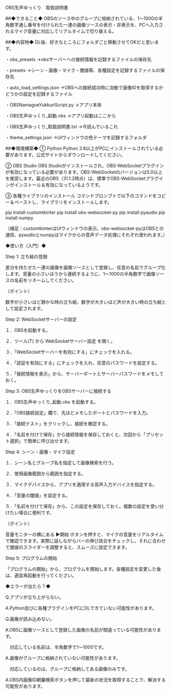 OBS生声ゆっくり　取扱説明書

##◆できること◆
OBSのソース中のグループに格納されている、1～1000の半角数字通し番号を付けられた一連の画像ソースの表示・非表示を、PCへ入力されるマイク音量に対応してリアルタイムで切り替える。

##◆内容物◆
DL後、好きなところにフォルダごと移動させてOKだと思います。

・obs_presets
→obsサーバーへの接続情報を記録するファイルの保存先

・presets
→シーン・画像・マイク・閾値等、各種設定を記録するファイルの保存先

・auto_load_settings.json
→OBSへの接続成功時に自動で画像IDを取得するかどうかの設定を記録するファイル

・OBSNamagoeYukkuriScript.py
→アプリ本体

・OBS生声ゆっくり_起動.vbs
→アプリ起動はここから

・OBS生声ゆっくり_取扱説明書.txt
→今読んでいるこれ

・theme_settings.json
→UIウィンドウの色テーマを記録するフォルダ

##◆環境構築◆
① Python
Python 3.8以上がPCにインストールされている必要があります。公式サイトからダウンロードしてください。

② OBS Studio
OBS Studioがインストールされ、OBS-WebSocketプラグインが有効になっている必要があります。OBS-WebSocketのバージョンは5.0以上を推奨します。最近のOBS（31.1.2時点）は、標準でOBS-WebSocketプラグインがインストール＆有効になっているようです。

③ 各種ライブラリのインストール
コマンドプロンプトで以下のコマンドをコピー＆ペーストし、ライブラリをインストールします。

pip install customtkinter
pip install obs-websocket-py
pip install pyaudio
pip install numpy

（補足：customtkinterはUIウィンドウの表示、obs-websocket-pyはOBSとの通信、pyaudioとnumpyはマイクからの音声データ処理にそれぞれ使われます。）

◆使い方（入門）◆

Step 1: 立ち絵の登録

差分を持たせた一連の画像を画像ソースとして登録し、任意の名前でグループ化します。音量の小さいほうから連続するように、1～1000の半角数字で画像ソースの名前をリネームしてください。

〔ポイント〕

数字が小さいほど静かな時の立ち絵、数字が大きいほど声が大きい時の立ち絵として設定されます。



Step 2: WebSocketサーバーの設定

１．OBSを起動する。

２．ツール(T) から WebSocketサーバー設定 を開く。

３．「WebSocketサーバーを有効にする」にチェックを入れる。

４．「認証を有効にする」にチェックを入れ、任意のパスワードを設定する。

５．「接続情報を表示」から、サーバーポートとサーバーパスワードをメモしておく。



Step 3: OBS生声ゆっくりをOBSサーバーに接続する

１．OBS生声ゆっくり_起動.vbs を起動する。

２．「OBS接続設定」欄で、先ほどメモしたポートとパスワードを入力。

３．「接続テスト」をクリックし、接続を確認する。

４．「名前を付けて保存」から接続情報を保存しておくと、次回から「プリセット選択」で簡単に呼び出せます。



Step 4: シーン・画像・マイク設定

１．シーン名とグループ名を指定して画像検索を行う。

２．使用画像範囲から範囲を指定する。

３．マイクデバイスから、アプリを適用する音声入力デバイスを指定する。

４．「音量の閾値」を設定する。

５．「名前を付けて保存」から、この設定を保存しておく。複数の設定を使い分けたい場合に便利です。

〔ポイント〕

音量モニターの横にある ▶開始 ボタンを押すと、マイクの音量をリアルタイムで確認できます。実際に話しながらバーの伸び具合をチェックし、それに合わせて閾値のスライダーを調整すると、スムーズに設定できます。



Step 5: プログラムの開始

「プログラムの開始」から、プログラムを開始します。各種設定を変更した後は、適宜再起動を行ってください。





◆エラーが出たら？◆

Q.アプリが立ち上がらない。

A.Python並びに各種プラグインをPCにDLできていない可能性があります。



Q.画像が読み込めない。

A.OBSに画像ソースとして登録した画像の名前が間違っている可能性があります。

　対応している名前は、半角数字で1～1000です。

A.画像がグループに格納されていない可能性があります。

　対応しているのは、グループに格納してある画像のみです。

A.OBS内画像ID網羅検索ボタンを押して最新の状況を取得することで、解決する可能性があります。
